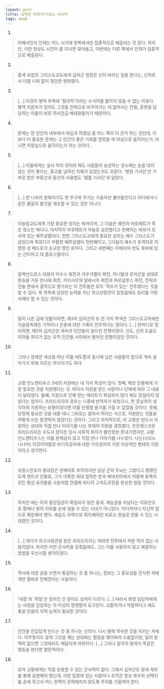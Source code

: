 ```yaml
---
layout: post
title: 십자군 이야기/시오노 나나미
tags: book
---
```


1. 
> 어째서인지 인재는 어느 시기에 한쪽에서만 집중적으로 배출되는 것 같다. 하지만, 이런 현상도 시간이 좀 지나면 잦아들고, 이번에는 다른 쪽에서 인재가 집중적으로 배출된다.
 
2. 
> 중세 유럽의 그리스도교도에게 십자군 원정은 신이 바라는 일을 한다는, 신자로서 더할 나위 없이 정당한 행위였다.
 
3. 
> [...] 이것이 병력 부족에 '절대적'이라는 수식어를 붙이지 않을 수 없는 이유다. 병역 지원자가 있어도 그것을 전력으로 바꾸어가는 데 없어서는 안될, 훈련을 담당하는 이들이 바로 하사관급 배테랑들이기 때문이다.
 
4. 
> 문제는 한 인간의 내부에서 야심과 허영심 중 어느 쪽이 더 큰가 하는 것인데, 이보다 더 중요한 문제는 그 인간이 좋은 기회를 얻었을 때 야심으로 움직이는가, 아니면 허영심으로 움직이는가 하는 것이다.

5. 
> [...] 이들에게는 설사 적의 것이라 해도 사람들이 숭상하는 성소에는 손을 대지 않는 것이 좋다는, 종교를 넘어선 지혜가 있었는지도 모른다. '병원 기사단'은 기부로 받은 부동산과 동산의 사용법도 '템플 기사단'과 달랐다.
 
6. 
> [...] 한 나라의 문화이기도 한 무구와 무기는 기술자만 불러들인다고 어디에서나 같은 품질의 물건을 재조할 수 있는 것은 아니다.
 
7. 
> 이슬람교도에게 가장 중요한 성지는 메카이며, 그 다음은 예언자 마호메트가 죽은 장소인 메디나, 마지막이 마호메트가 하늘로 승천했다고 전해지는 바위가 모셔져 있는 예루살렘이다. 한편 그리스도교에게 중요한 성지는 예수 그리스도가 살았으며 죽었다가 부활한 예루살렘이 첫번째이고, 그다음이 예수가 후계자로 지명한 성 베드로가 순교한 땅인 로마다. 그리고 세번째는 이메리아 반도 북부에 있는 산티아고 데 콤포스텔라다.
 
8. 
> 알렉산드로스 대왕의 이수스 회전과 가우가멜라 회전, 하니발과 로마군을 상대로 완승을 거둔 칸나에 회전, 카이사르의 알레시아 회전과 파르살루스 회전, 전략과 전술 면에서 걸작으로 평가되는 이 전투들은 모두 '적수가 있는' 전투였다는 것을 알 수 있다. 즉 적측에 상당한 능력을 지닌 최고상령관이 있었음에도 승리를 거둔 사례라 할 수 있는 것이다.
 
9. 
> 말이 나온 김에 덧붙이자면,  제3차 십자군의 또 한 가지 특색은 그리스도교측에든 이슬람측에든 기적이나 은총에 대한 기록이 전무하다는 점이다. [...] 한마디로 정리하면, 제3차 십자군은 세속의 인간들이 일으킨 전쟁이었다. 신도, 신의 도움도 끼어들 여지가 없는 오직 인간들 사이에서 벌어진 전쟁이었던 것이다.
 
10. 
> 그러나 장례란 세상을 떠난 이를 애도함과 동시에 남은 사람들이 앞으로 계속 살아가기 위해 치르는 의식이기도 하다.
 
11. 
> 교황 인노켄티우스 3세의 지원에는 네 가지 특성이 있다. 첫쨰, 해당 인물에게 가장 필요한 것을 지원했다는 것. 따라서 지원을 받는 사람이나 단체에 따라 그 내용이 달라졌다. 둘쨰, 지원으로 인해 얻는 메리트가 확실하지 않다 해도 망설이지 않았다는 점이다. 프리드리히의 경우는 나중에 반역자가 되었으니, 먼 훗날까지 생각하여 지원하는 유형이었다면 이를 단행할 용기를 가질 수 없었을 것이다. 셋쨰, 당장애 필요한 것을 대줄 테니 그뒤로는 알아서 하라는 식으로, 지원받는 것들을 어떻게 쓰든 참견하지 않았다는 것이다. 그리고 마지막으로, 이 교황은 반드시 지원하는 상대와 직접 만나 이야기를 나눈 후에야 지원을 결정했다. 프란체스코든 프리드리히든 수도사 장이든 당시 사회적 위치가 불안정한 풋내기였지만, 교황 인노켄티우스는 이를 문제삼지 않고 직접 만나 이야기를 나누었다. 나는(시오노 나나미) 이것이야말로 비기득권자에 대한 기득권자의 가장 이상적인 형태의 지원이라고 생각한다.
 
12. 
> 프랑스인조차 총대장은 몬페라토 후작이지만 실상 군의 두뇌는 그였다고 평했던 도제 엔리코 단돌로, 그가 이룩한 최대 업적은 본국 베네치아에서 지중해 동쪽의 모든 통상 요지들을 사슬처럼 연결해 바다의 고속도로망을 완성한 일일 것이다.
 
13. 
> 하지만 때는 아직 중앙집권이 확립되지 않은 중세. 계승권을 지녔다는 이유만으로 황제나 왕의 지위를 손에 넣을 수 있는 시대가 아니었다. 어디까지나 자신의 힘으로 확립해야 했다. 세습도 자력으로 획득해야만 비로소 현실로 만들 수 있는 시대였던 것이다.
 
14. 
> [...] 게다가 최고사령관을 맡은 프리드리히는 여태껏 전투에서 져본 적이 없는 사람이었다. 하지만 이런 군사력을 갖췄음에도, 그는 이를 사용하지 않고 해결하는 방법을 우선시할 생각이었다.
 
15. 
> 역사에 대한 글을 쓰면서 통감하는 것 중 하나는, 정보는 그 중요성을 인식한 자에게만 올바로 전해진다는 사실이다.
 
16. 
> '내정'과 '외정'은 정치인 건 같아도 성격이 다르다. [...] 따라서 외정 담당자에게는 내정을 담당하는 자 이상의 현명함이 요구된다. 교활하거나 악랄하다고 해도 좋을 만큼의 지적 능력이 필요한 것이다.
 
17. 
> 인간을 인갑답게 만드는 것 중 하나는 신의다. 다시 말해 약속한 것을 지키는 자세다. 아무렇지도 않게 그것을 깨는 상대와는 협정을 맺어봐야 소용없지만, 달리 방책이 없으면 그것에라도 매달리게 마련이다. [...] 그러나 일국의 왕까지 똑같은 행동을 한다면 절망적이다.
 
18. 
> 로마 교황에게는 직접 운용할 수 있는 군사력이 없다. 그래서 십자군도 왕과 제후를 통해 실현해야 했는데, 이런 입장에 있는 사람이나 조직은 항상 복수의 선택지를 손에 쥐고서 어느 한쪽이 강력해지지 않도록 주의를 기울여야 한다.